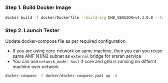 ### Step 1. Build Docker Image ###

```bash
docker build -f docker/Dockerfile --build-arg UHD_VERSION=v4.3.0.0 --target srsran --tag srsran:latest .
```

### Step 2. Launch Tester ###
Update docker-compose file as per required configuration
* If you are using  core-network on same machine, then you can you reuse same AMF N1/N2 subnet as `external` bridge for srsran service 
* You can use `network_mode: host` if core and gnb is running on differnt machine over network

```bash
docker-compose -f docker/docker-compose.yaml up -d
```

